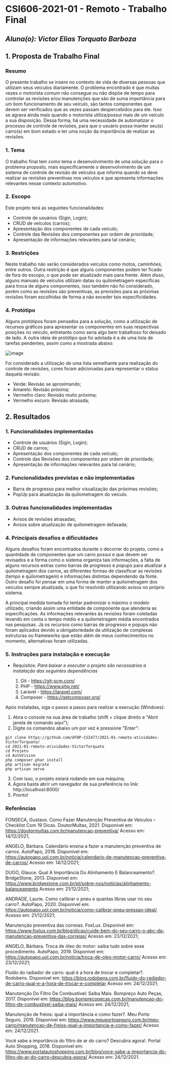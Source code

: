 # **CSI606-2021-01 - Remoto - Trabalho Final**
## *Aluna(o): Victor Elias Torquato Barboza*

## 1. Proposta de Trabalho Final

<!-- Descrever um resumo sobre o trabalho. -->
### Resumo

  O presente trabalho se insere no contexto de vida de diversas pessoas que utilizam seus veículos diariamente. O problema encontrado é que muitas vezes o motorista comum não consegue ou não dispõe de tempo para controlar as revisões e/ou manutenções que são de suma importância para um bom funcionamento de seu veículo, são tantos componentes que devem ser verificados que as vezes passam despercebidos para ele. Isso se agrava ainda mais quando o motorista utiliza/possui mais de um veículo a sua disposição. Dessa forma, há uma necessidade de automatizar o processo de controle de revisões, para que o usuário possa manter seu(s) carro(s) em bom estado e ter uma noção da importância de realizar as revisões.

<!-- Apresentar o tema. -->
### 1. Tema

  O trabalho final tem como tema o desenvolvimento de uma solução para o problema proposto, mais especificamente o desenvolvimento de um sistema de controle de revisão de veículos que informa quando se deve realizar as revisões preventivas nos veículos e que apresenta informações relevantes nesse contexto automotivo.

<!-- Descrever e limitar o escopo da aplicação. -->
### 2. Escopo

  Este projeto terá as seguintes funcionalidades:

  - Controle de usuários (Sigin, Login);
  - CRUD de veículos (carros);
  - Apresentação dos componentes de cada veículo;
  - Controle das Revisões dos componentes por ordem de prioridade;
  - Apresentação de informações relevantes para tal cenário;

<!-- Apresentar restrições de funcionalidades e de escopo. -->
### 3. Restrições

  Neste trabalho não serão considerados veículos como motos, caminhões, entre outros. Outra restrição é que alguns componentes podem ter ficado de fora do escopo, o que pode ser atualizado mais para frente. Além disso, alguns manuais de veículos utilizam datas ou quilometragem específicas para troca de alguns componentes, isso também não foi considerado, porém como as revisões são preventivas, as previsões para as próximas revisões foram escolhidas de forma a não exceder tais especificidades.

<!-- Construir alguns protótipos para a aplicação, disponibilizá-los no Github e descrever o que foi considerado. //-->
### 4. Protótipo

  Alguns protótipos foram pensados para a solução, como a utilização de recursos gráficos para apresentar os componentes em suas respectivas posições no veículo, entretanto como seria algo bem trabalhoso foi deixado de lado. A outra ideia de protótipo que foi adotada é a de uma lista de tarefas pendentes, assim como a mostrada abaixo:
  
  ![image](https://user-images.githubusercontent.com/49837620/147579374-f6e56d9f-9f3f-4dfe-819e-fd5243c9ce9e.png)

  Foi considerado a utilização de uma lista semelhante para realização do controle de revisões, cores foram adicionadas para representar o status daquela revisão:
  
  - Verde: Revisão se aproximando;
  - Amarelo: Revisão próxima;
  - Vermelho claro: Revisão muito próxima;
  - Vermelho escuro: Revisão atrasada;

## 2. Resultados

### 1. Funcionalidades implementadas
<!-- Descrever as funcionalidades que eram previstas e foram implementas. -->

  - Controle de usuários (Sigin, Login);
  - CRUD de carros;
  - Apresentação dos componentes de cada veículo;
  - Controle das Revisões dos componentes por ordem de prioridade;
  - Apresentação de informações relevantes para tal cenário;
  
### 2. Funcionalidades previstas e não implementadas
<!-- Descrever as funcionalidades que eram previstas e não foram implementas, apresentando uma breve justificativa do porquê elas não foram incluídas -->
  - Barra de progresso para melhor visualização das próximas revisões;
  - PopUp para atualização da quilometragem do veículo.

### 3. Outras funcionalidades implementadas
<!-- Descrever as funcionalidades implementas além daquelas que foram previstas, caso se aplique.  -->
  - Avisos de revisões atrasadas;
  - Avisos sobre atualização de quilometragem defasada;

### 4. Principais desafios e dificuldades
<!-- Descrever os principais desafios encontrados no desenvolvimento do trabalho, quais foram as dificuldades e como elas foram superadas e resolvidas. -->
  Alguns desafios foram encontrados durante o decorrer do projeto, como a quantidade de componentes que um carro possui e que devem ser revisados e a forma como o sistema organiza tais informações, a falta de alguns recursos extras como barras de progresso e popups para atualizar a quilometragem dos carros, as diferentes formas de classificar as revisões (tempo e quilometragem) e informações distintas dependendo da fonte. Outro desafio foi pensar em uma forma de manter a quilometragem dos veículos sempre atualizada, o que foi resolvido utilizando avisos no próprio sistema.
  
  A principal medida tomada foi tentar padronizar o máximo o modelo utilizado, criando assim uma entidade de componente que atenderia as especificações. As informações relevantes às revisões foram coletadas levando em conta o tempo médio e a quilometragem média encontrados nas pesquisas. Já os recursos como barras de progresso e popups não foram aplicados devido a obrigatoriedade da utilização de complexas estruturas ou frameworks que estão além de meus conhecimentos no momento, alternativas foram utilizadas.

### 5. Instruções para instalação e execução
<!-- Descrever o que deve ser feito para instalar (ou baixar) a aplicação, o que precisa ser configurando (parâmetros, banco de dados e afins) e como executá-la. -->
  - Requisitos: *Para baixar e executar o projeto são necessários a instalação das seguintes dependências*
 
    1. Git - https://git-scm.com/
    2. PHP - https://www.php.net/
    3. Laravel - https://laravel.com/
    4. Composer - https://getcomposer.org/

  Após instaladas, siga o passo a passo para realizar a execução (Windows):
  
  1. Abra o console na sua área de trabalho (shift + clique direito e "Abrir janela de comando aqui");
  2. Digite os comandos abaixo um por vez e pressione "Enter":
    
    git clone https://github.com/UFOP-CSI477/2021-01-remoto-atividades-VictorTorquato/
    cd 2021-01-remoto-atividades-VictorTorquato
    cd Projeto
    cd AutoVision
    php composer.phar install
    php artisan migrate
    php artisan serve
   
  3. Com isso, o projeto estará rodando em sua máquina;
  4. Agora basta abrir um navegador de sua preferência no link: http://localhost:8000/
  5. Pronto!
 
 ### Referências

  FONSECA, Gustavo. Como Fazer Manutenção Preventiva de Veículos – Checklist Com 19 Dicas. DoutorMultas, 2021. Disponível em: https://doutormultas.com.br/manutencao-preventiva/ Acesso em: 14/12/2021;
  
  ANGELO, Bárbara. Calendário ensina a fazer a manutenção preventiva de carros. AutoPapo, 2018. Disponível em: https://autopapo.uol.com.br/noticia/calendario-de-manutencao-preventiva-de-carros/ Acesso em: 14/12/2021;
  
  DUGO, Glauce. Qual A Importância Do Alinhamento E Balanceamento?. BridgeStone, 2013. Disponível em: https://www.bridgestone.com.br/pt/sobre-nos/noticias/alinhamento-balanceamento Acesso em: 21/12/2021;
  
  ANDRADE, Laurie. Como calibrar o pneu e quantas libras usar no seu carro?. AutoPapo, 2020. Disponível em: https://autopapo.uol.com.br/noticia/como-calibrar-pneu-pressao-ideal/ Acesso em: 21/12/2021;
  
  Manutenção preventiva das correias. FoxLux. Disponível em: https://www.foxlux.com.br/blog/dicas/cuide-bem-do-seu-carro-o-abc-da-manutencao-preventiva-das-correias/ Acesso em: 23/12/2021;
  
  ANGELO, Bárbara. Troca de óleo do motor: saiba tudo sobre esse procedimento. AutoPapo, 2019. Disponível em: https://autopapo.uol.com.br/noticia/troca-de-oleo-motor-carro/ Acesso em: 23/12/2021;
  
  Fluido do radiador de carro: qual é a hora de trocar e completar?. Rodobens. Disponível em: https://blog.rodobens.com.br/fluido-do-radiador-de-carro-qual-e-a-hora-de-trocar-e-completar Acesso em: 24/12/2021;
  
  Manutenção Do Filtro De Combustível: Saiba Mais. Bompreço Auto Peças, 2017. Disponível em: https://blog.bomprecopecas.com.br/manutencao-do-filtro-de-combustivel-saiba-mais/ Acesso em: 24/12/2021;
  
  Manutenção de freios: qual a importância e como fazer?. Meu Porto Seguro, 2019. Disponível em: https://www.meuportoseguro.com.br/meu-carro/manutencao-de-freios-qual-a-importancia-e-como-fazer/ Acesso em: 24/12/2021.
  
  Você sabe a importância do filtro de ar do carro? Descubra agora!. Portal Auto Shopping, 2018. Disponível em: https://www.portalautoshopping.com.br/blog/voce-sabe-a-importancia-do-filtro-de-ar-do-carro-descubra-agora/ Acesso em: 24/12/2021.